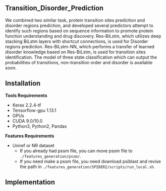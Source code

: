 ## Transition_Disorder_Prediction

We combined two similar task, protein transition sites prediction and disorder regions prediction, and developed several predictors attempt to identify such regions based on sequence information to promote protein function understanding and drug discovery. Res-BiLstm, which utilizes deep stacking BiLstm layers with shortcut connections, is used for Disorder regions prediction. Res-BiLstm-NN, which performs a transfer of learned disorder knowledge based on Res-BiLstm, is used for transition sites identification. The model of three state classification which can output the probabilities of transitions, non-transition order and disorder is available soon.


## Installation
**Tools Requirements**
- Keras 2.2.4-tf
- Tensorflow-gpu 1.13.1
- GPUs
- CUDA 9.0/10.0
- Python3, Python2, Pandas

**Features Requirements**
- Uniref or NR dataset
  - If you already had pssm file, you can move pssm file to `./features_generation/pssm/`.
  - If you need make a pssm file, you need download psiblast and revise the path in `./features_generation/SPIDER2/scripts/run_local.sh`.


## Implementation

